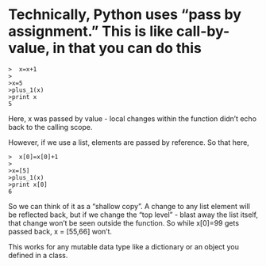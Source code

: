 # Technically, Python uses “pass by assignment.” This is like call-by-value, in that you can do this

```>def plus_1(x) :
>  x=x+1
>
>x=5
>plus_1(x)
>print x
5
```
Here, x was passed by value - local changes within the function didn’t echo back to the calling scope.

However, if we use a list, elements are passed by reference. So that here,

```>def plus_1(x) :
>  x[0]=x[0]+1
>
>x=[5]
>plus_1(x)
>print x[0]
6
```
So we can think of it as a “shallow copy”. A change to any list element will be reflected back, but if we change the “top level” - blast away the list itself, that change won’t be seen outside the function. So while x[0]=99 gets passed back, x = [55,66] won’t.

This works for any mutable data type like a dictionary or an object you defined in a class.